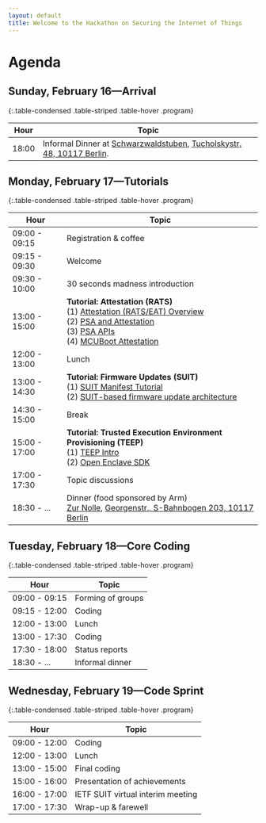 ```yaml
---
layout: default
title: Welcome to the Hackathon on Securing the Internet of Things
---
```


# Agenda

## Sunday, February 16&mdash;Arrival

{:.table-condensed .table-striped .table-hover .program}

| Hour | Topic |
|---|---|
18:00 | Informal Dinner at [Schwarzwaldstuben](http://www.schwarzwaldstuben-berlin.com/), [Tucholskystr. 48, 10117 Berlin](https://goo.gl/maps/kXKiwV83LiJ2pcX39).

## Monday, February 17&mdash;Tutorials

{:.table-condensed .table-striped .table-hover .program}

| Hour | Topic |
|---|---|
09:00 - 09:15 | Registration & coffee
09:15 - 09:30 | Welcome
09:30 - 10:00 | 30 seconds madness introduction
13:00 - 15:00 | **Tutorial: Attestation (RATS)** <br> (1) [Attestation (RATS/EAT) Overview](slides/rats01.pdf) <br> (2) [PSA and Attestation](slides/rats03.pdf) <br> (3) [PSA APIs](slides/rats04.pdf) <br> (4) [MCUBoot Attestation](slides/rats02.pdf)
12:00 - 13:00 | Lunch
13:00 - 14:30 | **Tutorial: Firmware Updates (SUIT)** <br> (1) [SUIT Manifest Tutorial](slides/suit01.pdf) <br> (2) [SUIT-based firmware update architecture](slides/suit02.pdf)
14:30 - 15:00 | Break
15:00 - 17:00 | **Tutorial: Trusted Execution Environment Provisioning (TEEP)** <br> (1) [TEEP Intro](slides/teep01.pdf) <br> (2) [Open Enclave SDK](slides/teep02.pdf)
17:00 - 17:30 | Topic discussions
18:30 - ...   | Dinner (food sponsored by Arm) <br> [Zur Nolle](https://www.restaurant-nolle.de/), [Georgenstr., S-Bahnbogen 203, 10117 Berlin](https://goo.gl/maps/28Y1ZqwcbAfAkV9n6)

## Tuesday, February 18&mdash;Core Coding

{:.table-condensed .table-striped .table-hover .program}

| Hour | Topic |
|---|---|
09:00 - 09:15 | Forming of groups
09:15 - 12:00 | Coding
12:00 - 13:00 | Lunch
13:00 - 17:30 | Coding
17:30 - 18:00 | Status reports
18:30 - ...   | Informal dinner

## Wednesday, February 19&mdash;Code Sprint

{:.table-condensed .table-striped .table-hover .program}

| Hour | Topic |
|---|---|
09:00 - 12:00 | Coding
12:00 - 13:00 | Lunch
13:00 - 15:00 | Final coding
15:00 - 16:00 | Presentation of achievements
16:00 - 17:00 | IETF SUIT virtual interim meeting
17:00 - 17:30 | Wrap-up & farewell



